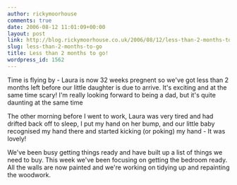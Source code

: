```yaml
---
author: rickymoorhouse
comments: true
date: 2006-08-12 11:01:09+00:00
layout: post
link: http://blog.rickymoorhouse.co.uk/2006/08/12/less-than-2-months-to-go/
slug: less-than-2-months-to-go
title: Less than 2 months to go!
wordpress_id: 1562
---
```


Time is flying by - Laura is now 32 weeks pregnent so we've got less than 2 months left before our little daughter is due to arrive. It's exciting and at the same time scary! I'm really looking forward to being a dad, but it's quite daunting at the same time





The other morning before I went to work, Laura was very tired and had drifted back off to sleep, I put my hand on her bump, and our little baby recognised my hand there and started kicking (or poking) my hand - It was lovely! 





We've been busy getting things ready and have built up a list of things we need to buy. This week we've been focusing on getting the bedroom ready. All the walls are now painted and we're working on tidying up and repainting the woodwork. 
